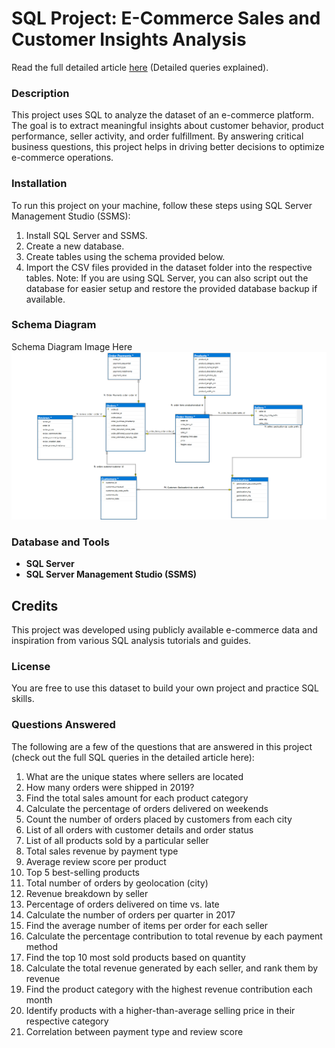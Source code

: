 # SQL Project: E-Commerce Sales and Customer Insights Analysis
Read the full detailed article [here](./sql_query_results_collapsible.html) (Detailed queries explained).

### Description
This project uses SQL to analyze the dataset of an e-commerce platform. The goal is to extract meaningful insights about customer behavior, product performance, seller activity, and order fulfillment. By answering critical business questions, this project helps in driving better decisions to optimize e-commerce operations.

### Installation
To run this project on your machine, follow these steps using SQL Server Management Studio (SSMS):

  1. Install SQL Server and SSMS.
  2. Create a new database.
  3. Create tables using the schema provided below.
  4. Import the CSV files provided in the dataset folder into the respective tables.
Note: If you are using SQL Server, you can also script out the database for easier setup and restore the provided database backup if available.

### Schema Diagram
Schema Diagram Image Here 
![Referance image](/SchemaDiagram.png)

### Database and Tools
- **SQL Server**
- **SQL Server Management Studio (SSMS)**
## Credits
This project was developed using publicly available e-commerce data and inspiration from various SQL analysis tutorials and guides.

### License
You are free to use this dataset to build your own project and practice SQL skills.

### Questions Answered
The following are a few of the questions that are answered in this project (check out the full SQL queries in the detailed article here):

1. What are the unique states where sellers are located
2. How many orders were shipped in 2019?
3. Find the total sales amount for each product category
4. Calculate the percentage of orders delivered on weekends
5. Count the number of orders placed by customers from each city
6. List of all orders with customer details and order status 
7. List of all products sold by a particular seller
8. Total sales revenue by payment type
9. Average review score per product
10. Top 5 best-selling products
11. Total number of orders by geolocation (city)
12. Revenue breakdown by seller
13. Percentage of orders delivered on time vs. late
14. Calculate the number of orders per quarter in 2017
15. Find the average number of items per order for each seller
16. Calculate the percentage contribution to total revenue by each payment method
17. Find the top 10 most sold products based on quantity
18. Calculate the total revenue generated by each seller, and rank them by revenue
19. Find the product category with the highest revenue contribution each month
20. Identify products with a higher-than-average selling price in their respective category
21. Correlation between payment type and review score
